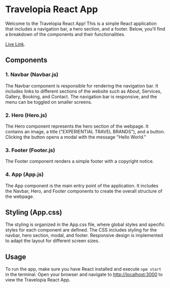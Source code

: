 # Travelopia React App

Welcome to the Travelopia React App! This is a simple React application that includes a navigation bar, a hero section, and a footer. Below, you'll find a breakdown of the components and their functionalities.

 [Live Link](https://example.com/travelopia-react-app).

## Components

### 1. Navbar (Navbar.js)

The Navbar component is responsible for rendering the navigation bar. It includes links to different sections of the website such as About, Services, Gallery, Booking, and Contact. The navigation bar is responsive, and the menu can be toggled on smaller screens.

### 2. Hero (Hero.js)

The Hero component represents the hero section of the webpage. It contains an image, a title ("EXPERIENTIAL TRAVEL BRANDS"), and a button. Clicking the button opens a modal with the message "Hello World."

### 3. Footer (Footer.js)

The Footer component renders a simple footer with a copyright notice.

### 4. App (App.js)

The App component is the main entry point of the application. It includes the Navbar, Hero, and Footer components to create the overall structure of the webpage.

## Styling (App.css)

The styling is organized in the App.css file, where global styles and specific styles for each component are defined. The CSS includes styling for the navbar, hero section, modal, and footer. Responsive design is implemented to adapt the layout for different screen sizes.

## Usage

To run the app, make sure you have React installed and execute `npm start` in the terminal. Open your browser and navigate to [http://localhost:3000](http://localhost:3000) to view the Travelopia React App.
